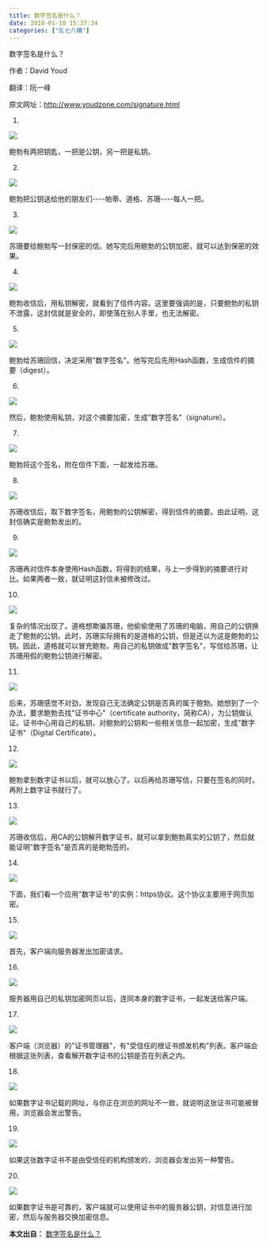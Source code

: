 ```yaml
---
title: 数字签名是什么？
date: 2018-01-10 15:37:34
categories: ["乱七八糟"]
---
```


数字签名是什么？

<!-- more -->

作者：David Youd

翻译：阮一峰

原文网址：http://www.youdzone.com/signature.html


1.

![](/images/digital-signature/1.png)

鲍勃有两把钥匙，一把是公钥，另一把是私钥。

2.

![](/images/digital-signature/2.png)

鲍勃把公钥送给他的朋友们----帕蒂、道格、苏珊----每人一把。

3.

![](/images/digital-signature/3.png)

苏珊要给鲍勃写一封保密的信。她写完后用鲍勃的公钥加密，就可以达到保密的效果。

4.

![](/images/digital-signature/4.png)

鲍勃收信后，用私钥解密，就看到了信件内容。这里要强调的是，只要鲍勃的私钥不泄露，这封信就是安全的，即使落在别人手里，也无法解密。

5.

![](/images/digital-signature/5.png)

鲍勃给苏珊回信，决定采用"数字签名"。他写完后先用Hash函数，生成信件的摘要（digest）。

6.

![](/images/digital-signature/6.png)

然后，鲍勃使用私钥，对这个摘要加密，生成"数字签名"（signature）。

7.

![](/images/digital-signature/7.png)

鲍勃将这个签名，附在信件下面，一起发给苏珊。

8.

![](/images/digital-signature/8.png)

苏珊收信后，取下数字签名，用鲍勃的公钥解密，得到信件的摘要。由此证明，这封信确实是鲍勃发出的。

9.

![](/images/digital-signature/9.png)

苏珊再对信件本身使用Hash函数，将得到的结果，与上一步得到的摘要进行对比。如果两者一致，就证明这封信未被修改过。

10.

![](/images/digital-signature/10.png)

复杂的情况出现了。道格想欺骗苏珊，他偷偷使用了苏珊的电脑，用自己的公钥换走了鲍勃的公钥。此时，苏珊实际拥有的是道格的公钥，但是还以为这是鲍勃的公钥。因此，道格就可以冒充鲍勃，用自己的私钥做成"数字签名"，写信给苏珊，让苏珊用假的鲍勃公钥进行解密。

11.

![](/images/digital-signature/11.png)

后来，苏珊感觉不对劲，发现自己无法确定公钥是否真的属于鲍勃。她想到了一个办法，要求鲍勃去找"证书中心"（certificate authority，简称CA），为公钥做认证。证书中心用自己的私钥，对鲍勃的公钥和一些相关信息一起加密，生成"数字证书"（Digital Certificate）。

12.

![](/images/digital-signature/12.png)

鲍勃拿到数字证书以后，就可以放心了。以后再给苏珊写信，只要在签名的同时，再附上数字证书就行了。

13.

![](/images/digital-signature/13.png)

苏珊收信后，用CA的公钥解开数字证书，就可以拿到鲍勃真实的公钥了，然后就能证明"数字签名"是否真的是鲍勃签的。

14.

![](/images/digital-signature/14.jpg)

下面，我们看一个应用"数字证书"的实例：https协议。这个协议主要用于网页加密。

15.

![](/images/digital-signature/15.png)

首先，客户端向服务器发出加密请求。

16.

![](/images/digital-signature/16.png)

服务器用自己的私钥加密网页以后，连同本身的数字证书，一起发送给客户端。

17.

![](/images/digital-signature/17.png)

客户端（浏览器）的"证书管理器"，有"受信任的根证书颁发机构"列表。客户端会根据这张列表，查看解开数字证书的公钥是否在列表之内。

18.

![](/images/digital-signature/18.png)

如果数字证书记载的网址，与你正在浏览的网址不一致，就说明这张证书可能被冒用，浏览器会发出警告。

19.

![](/images/digital-signature/19.jpg)

如果这张数字证书不是由受信任的机构颁发的，浏览器会发出另一种警告。

20.

![](/images/digital-signature/20.png)

如果数字证书是可靠的，客户端就可以使用证书中的服务器公钥，对信息进行加密，然后与服务器交换加密信息。

**本文出自：** [数字签名是什么？](http://www.ruanyifeng.com/blog/2011/08/what_is_a_digital_signature.html)